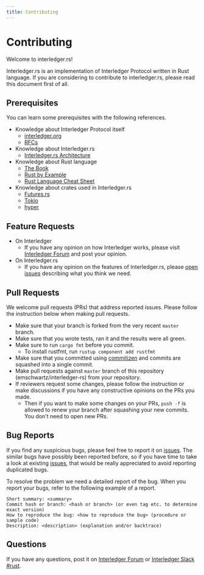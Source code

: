 ```yaml
---
title: Contributing
---
```


# Contributing
Welcome to interledger.rs!

Interledger.rs is an implementation of Interledger Protocol written in Rust language. If you are considering to contribute to interledger.rs, please read this document first of all.

## Prerequisites
You can learn some prerequisites with the following references.

- Knowledge about Interledger Protocol itself
    - [interledger.org](https://interledger.org/)
    - [RFCs](https://github.com/interledger/rfcs)
- Knowledge about Interledger.rs
    - [Interledger.rs Architecture](architecture.md)
- Knowledge about Rust language
    - [The Book](https://doc.rust-lang.org/book/)
    - [Rust by Example](https://doc.rust-lang.org/stable/rust-by-example/)
    - [Rust Language Cheat Sheet](https://cheats.rs/)
- Knowledge about crates used in Interledger.rs
    - [Futures.rs](https://rust-lang-nursery.github.io/futures-rs/)
    - [Tokio](https://tokio.rs/)
    - [hyper](https://hyper.rs/)

## Feature Requests

- On Interledger
    - If you have any opinion on how Interledger works, please visit [Interledger Forum](https://forum.interledger.org/) and post your opinion.
- On Interledger.rs
    - If you have any opinion on the features of Interledger.rs, please [open issues](https://github.com/emschwartz/interledger-rs/issues) describing what you think we need.

## Pull Requests
We welcome pull requests (PRs) that address reported issues. Please follow the instruction below when making pull requests.

- Make sure that your branch is forked from the very recent `master` branch.
- Make sure that you wrote tests, ran it and the results were all green.
- Make sure to run `cargo fmt` before you commit.
    - To install rustfmt, run `rustup component add rustfmt`
- Make sure that you committed using [commitizen](https://github.com/commitizen/cz-cli) and commits are squashed into a single commit.
- Make pull requests against `master` branch of this repository (emschwartz/interledger-rs) from your repository.
- If reviewers request some changes, please follow the instruction or make discussions if you have any constructive opinions on the PRs you made.
    - Then if you want to make some changes on your PRs, `push -f` is allowed to renew your branch after squashing your new commits. You don't need to open new PRs.

## Bug Reports
If you find any suspicious bugs, please feel free to report it on [issues](https://github.com/emschwartz/interledger-rs/issues). The similar bugs have possibly been reported before, so if you have time to take a look at existing [issues](https://github.com/emschwartz/interledger-rs/issues?utf8=✓&q=is%3Aissue), that would be really appreciated to avoid reporting duplicated bugs.

To resolve the problem we need a detailed report of the bug. When you report your bugs, refer to the following example of a report.

```
Short summary: <summary>
Commit hash or branch: <hash or branch> (or even tag etc. to determine exact version)
How to reproduce the bug: <how to reproduce the bug> (procedure or sample code)
Description: <description> (explanation and/or backtrace)
```

## Questions
If you have any questions, post it on [Interledger Forum](https://forum.interledger.org/) or [Interledger Slack #rust](https://interledger.slack.com/messages/CHC51E54J).